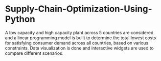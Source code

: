 # Supply-Chain-Optimization-Using-Python
A low capacity and high capacity plant across 5 countries are considered and a linear programming model is built to determine the total lowest costs for satisfying consumer demand across all countries, based on various constraints. Data visualization is done and interactive widgets are used to compare different scenarios.
